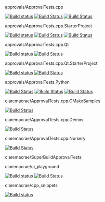 
approvals/ApprovalTests.cpp

[![Build status](https://ci.appveyor.com/api/projects/status/lf3i76ije89oihi5/branch/master?svg=true)](https://ci.appveyor.com/project/isidore/approvaltests-cpp/branch/master)
[![Build Status](https://github.com/approvals/ApprovalTests.cpp/workflows/build/badge.svg?branch=master)](https://github.com/approvals/ApprovalTests.cpp/actions?query=branch%3Amaster+workflow%3Abuild)
[![Build Status](https://github.com/approvals/ApprovalTests.cpp/workflows/python-tests/badge.svg?branch=master)](https://github.com/approvals/ApprovalTests.cpp/actions?query=branch%3Amaster+workflow%3Apython-tests)

approvals/ApprovalTests.cpp.StarterProject

[![Build status](https://ci.appveyor.com/api/projects/status/qx0546k6ii57919w/branch/master?svg=true)](https://ci.appveyor.com/project/isidore/approvaltests-cpp-starterproject/branch/master)
[![Build Status](https://github.com/approvals/ApprovalTests.cpp.StarterProject/workflows/build/badge.svg?branch=master)](https://github.com/approvals/ApprovalTests.cpp.StarterProject/actions?query=branch%3Amaster+workflow%3Abuild)
[![Build Status](https://github.com/approvals/ApprovalTests.cpp.StarterProject/workflows/build_vs/badge.svg?branch=master)](https://github.com/approvals/ApprovalTests.cpp.StarterProject/actions?query=branch%3Amaster+workflow%3Abuild_vs)

approvals/ApprovalTests.cpp.Qt

[![Build status](https://ci.appveyor.com/api/projects/status/pf8et0nk1mdajskf/branch/master?svg=true)](https://ci.appveyor.com/project/isidore/approvaltests-cpp-qt/branch/master)
[![Build Status](https://github.com/approvals/ApprovalTests.cpp.Qt/workflows/build/badge.svg?branch=master)](https://github.com/approvals/ApprovalTests.cpp.Qt/actions?query=branch%3Amaster+workflow%3Abuild)

approvals/ApprovalTests.cpp.Qt.StarterProject

[![Build status](https://ci.appveyor.com/api/projects/status/tpitsul9axlv93uk/branch/master?svg=true)](https://ci.appveyor.com/project/isidore/approvaltests-cpp-qt-starterproject/branch/master)
[![Build Status](https://github.com/approvals/ApprovalTests.cpp.Qt.StarterProject/workflows/build/badge.svg?branch=master)](https://github.com/approvals/ApprovalTests.cpp.Qt.StarterProject/actions?query=branch%3Amaster+workflow%3Abuild)

approvals/ApprovalTests.Python

[![Build Status](https://github.com/approvals/ApprovalTests.Python/workflows/Test/badge.svg)](https://github.com/approvals/ApprovalTests.Python/actions?query=workflow%3ATest)
[![Build Status](https://github.com/approvals/ApprovalTests.Python/workflows/on-push-do-doco/badge.svg)](https://github.com/approvals/ApprovalTests.Python/actions?query=workflow%3Aon-push-do-doco)
[![Build Status](https://github.com/approvals/ApprovalTests.Python/workflows/Upload%20Python%20Package/badge.svg)](https://github.com/approvals/ApprovalTests.Python/actions?query=workflow%3A%22Upload+Python+Package%22)

claremacrae/ApprovalTests.cpp.CMakeSamples

[![Build Status](https://github.com/claremacrae/ApprovalTests.cpp.CMakeSamples/workflows/build/badge.svg?branch=main)](https://github.com/claremacrae/ApprovalTests.cpp.CMakeSamples/actions?query=branch%3Amain+workflow%3Abuild)

claremacrae/ApprovalTests.cpp.Demos

[![Build Status](https://github.com/claremacrae/ApprovalTests.cpp.Demos/workflows/build/badge.svg?branch=main)](https://github.com/claremacrae/ApprovalTests.cpp.Demos/actions?query=branch%3Amain+workflow%3Abuild)

claremacrae/ApprovalTests.cpp.Nursery

[![Build Status](https://github.com/claremacrae/ApprovalTests.cpp.Nursery/workflows/build/badge.svg?branch=main)](https://github.com/claremacrae/ApprovalTests.cpp.Nursery/actions?query=branch%3Amain+workflow%3Abuild)

claremacrae/SuperBuildApprovalTests


claremacrae/ci_playground

[![Build status](https://ci.appveyor.com/api/projects/status/cbksrgvypq5vksy2/branch/trunk?svg=true)](https://ci.appveyor.com/project/claremacrae/ci-playground/branch/trunk)
[![Build Status](https://github.com/claremacrae/ci_playground/workflows/build/badge.svg?branch=trunk)](https://github.com/claremacrae/ci_playground/actions?query=branch%3Atrunk+workflow%3Abuild)

claremacrae/cpp_snippets

[![Build status](https://ci.appveyor.com/api/projects/status/hqf8xh615dyp3u4l/branch/main?svg=true)](https://ci.appveyor.com/project/claremacrae/cpp-snippets/branch/main)
